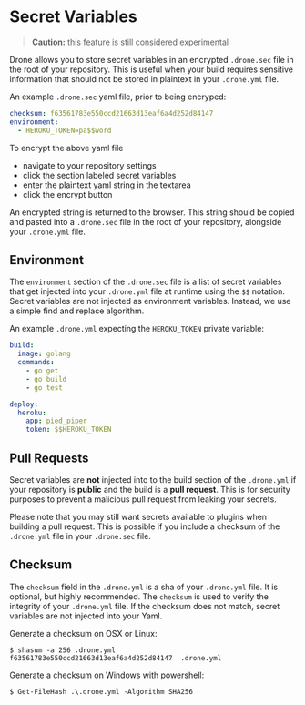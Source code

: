 # Secret Variables

> **Caution:** this feature is still considered experimental

Drone allows you to store secret variables in an encrypted `.drone.sec` file in the root of your repository. This is useful when your build requires sensitive information that should not be stored in plaintext in your `.drone.yml` file.

An example `.drone.sec` yaml file, prior to being encryped:

```yaml
checksum: f63561783e550ccd21663d13eaf6a4d252d84147
environment:
  - HEROKU_TOKEN=pa$$word
```

To encrypt the above yaml file

* navigate to your repository settings
* click the section labeled secret variables
* enter the plaintext yaml string in the textarea
* click the encrypt button

An encrypted string is returned to the browser. This string should be copied and pasted into a `.drone.sec` file in the root of your repository, alongside your `.drone.yml` file.

## Environment

The `environment` section of the `.drone.sec` file is a list of secret variables that get injected into your `.drone.yml` file at runtime using the `$$` notation. Secret variables are not injected as environment variables. Instead, we use a simple find and replace algorithm.

An example `.drone.yml` expecting the `HEROKU_TOKEN` private variable:

```yaml
build:
  image: golang
  commands:
    - go get
    - go build
    - go test

deploy:
  heroku:
    app: pied_piper
    token: $$HEROKU_TOKEN
```

## Pull Requests

Secret variables are **not** injected into to the build section of the `.drone.yml` if your repository is **public** and the build is a **pull request**. This is for security purposes to prevent a malicious pull request from leaking your secrets.

Please note that you may still want secrets available to plugins when building a pull request. This is possible if you include a checksum of the `.drone.yml` file in your `.drone.sec` file.

## Checksum

The `checksum` field in the `.drone.yml` is a sha of your `.drone.yml` file. It is optional, but highly recommended. The `checksum` is used to verify the integrity of your `.drone.yml` file. If the checksum does not match, secret variables are not injected into your Yaml.

Generate a checksum on OSX or Linux:

```
$ shasum -a 256 .drone.yml
f63561783e550ccd21663d13eaf6a4d252d84147  .drone.yml
```

Generate a checksum on Windows with powershell:

```
$ Get-FileHash .\.drone.yml -Algorithm SHA256
```
